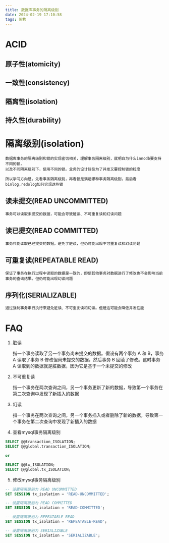 ```yaml
---
title: 数据库事务的隔离级别
date: 2024-02-19 17:10:58
tags: 架构
---
```


# ACID
## 原子性(atomicity)
## 一致性(consistency)
## 隔离性(isolation)
## 持久性(durability)

# 隔离级别(isolation)

	数据库事务的隔离级别和锁的实现密切相关，理解事务隔离级别，就明白为什么innodb要支持不同的锁，
	以及不同隔离级别下，使用不同的锁。业务的设计往往为了并发又要控制锁的粒度

	所以学习方向是，先看事务隔离级别，再看锁是满足哪种事务隔离级别，最后看binlog,redolog如何实现这些锁

## 读未提交(READ UNCOMMITTED)

	事务可以读取未提交的数据，可能会导致脏读、不可重复读和幻读问题

## 读已提交(READ COMMITTED)

	事务只能读取已经提交的数据，避免了脏读，但仍可能出现不可重复读和幻读问题

## 可重复读(REPEATABLE READ)

	保证了事务在执行过程中读取的数据是一致的，即使其他事务对数据进行了修改也不会影响当前事务的查询结果。但仍可能出现幻读问题

## 序列化(SERIALIZABLE)

	通过强制事务串行执行来避免脏读、不可重复读和幻读。但是这可能会降低并发性能

# FAQ

1. 脏读

	指一个事务读取了另一个事务尚未提交的数据。假设有两个事务 A 和 B，事务 A 读取了事务 B 修改但尚未提交的数据，然后事务 B 回滚了修改。这时事务 A 读取到的数据就是脏数据，因为它是基于一个未提交的修改

2. 不可重复读

	指一个事务在两次查询之间，另一个事务更新了新的数据，导致第一个事务在第二次查询中发现了新插入的数据

3. 幻读

	指一个事务在两次查询之间，另一个事务插入或者删除了新的数据，导致第一个事务在第二次查询中发现了新插入的数据

4. 查看mysql事务隔离级别
```sql
SELECT @@transaction_ISOLATION;
SELECT @@global.transaction_ISOLATION;

or

SELECT @@tx_ISOLATION;
SELECT @@global.tx_ISOLATION;
```
5. 修改mysql事务隔离级别
```sql
-- 设置隔离级别为 READ UNCOMMITTED
SET SESSION tx_isolation = 'READ-UNCOMMITTED';

-- 设置隔离级别为 READ COMMITTED
SET SESSION tx_isolation = 'READ-COMMITTED';

-- 设置隔离级别为 REPEATABLE READ
SET SESSION tx_isolation = 'REPEATABLE-READ';

-- 设置隔离级别为 SERIALIZABLE
SET SESSION tx_isolation = 'SERIALIZABLE';
```
